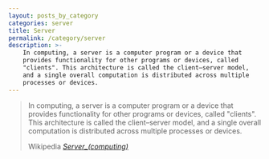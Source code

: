 ```yaml
---
layout: posts_by_category
categories: server
title: Server
permalink: /category/server
description: >-
    In computing, a server is a computer program or a device that
    provides functionality for other programs or devices, called
    "clients". This architecture is called the client–server model,
    and a single overall computation is distributed across multiple
    processes or devices.
---
```

<blockquote>
  <p>
    In computing, a server is a computer program or a device that
    provides functionality for other programs or devices, called
    "clients". This architecture is called the client–server model,
    and a single overall computation is distributed across multiple
    processes or devices.
  </p>
  <footer>
    Wikipedia
    <cite title="Server_(computing)">
      <a href="https://en.wikipedia.org/wiki/Server_(computing)">Server_(computing)</a>
    </cite>
  </footer>
</blockquote>
